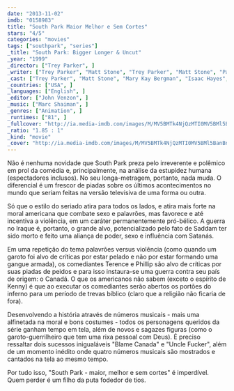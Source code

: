 ```yaml
---
date: "2013-11-02"
imdb: "0158983"
title: "South Park Maior Melhor e Sem Cortes"
stars: "4/5"
categories: "movies"
tags: ["southpark", "series"]
_title: "South Park: Bigger Longer & Uncut"
_year: "1999"
_director: ["Trey Parker", ]
_writer: ["Trey Parker", "Matt Stone", "Trey Parker", "Matt Stone", "Pam Brady", ]
_cast: ["Trey Parker", "Matt Stone", "Mary Kay Bergman", "Isaac Hayes", "Jesse Brant Howell", "Anthony Cross-Thomas", "Franchesca Clifford", "Bruce Howell", "Deb Adair", ]
_countries: ["USA", ]
_languages: ["English", ]
_editor: ["John Venzon", ]
_music: ["Marc Shaiman", ]
_genres: ["Animation", ]
_runtimes: ["81", ]
_fullcover: "http://ia.media-imdb.com/images/M/MV5BMTk4NjQzMTI0MV5BMl5BanBnXkFtZTcwODAxNTIyMQ@@.jpg"
_ratio: "1.85 : 1"
_kind: "movie"
_cover: "http://ia.media-imdb.com/images/M/MV5BMTk4NjQzMTI0MV5BMl5BanBnXkFtZTcwODAxNTIyMQ@@._V1._SX99_SY140_.jpg"
---
```

Não é nenhuma novidade que South Park preza pelo irreverente e polêmico em prol da comédia e, principalmente, na análise da estupidez humana (espectadores inclusos). No seu longa-metragem, portanto, nada muda. O diferencial é um frescor de piadas sobre os últimos acontecimentos no mundo que seriam feitas na versão televisiva de uma forma ou outra.

Só que o estilo do seriado atira para todos os lados, e atira mais forte na moral americana que combate sexo e palavrões, mas favorece e até incentiva a violência, em um caráter permanentemente pró-bélico. A guerra no Iraque é, portanto, o grande alvo, potencializado pelo fato de Saddam ter sido morto e feito uma aliança de poder, sexo e influência com Satanás.

Em uma repetição do tema palavrões versus violência (como quando um garoto foi alvo de críticas por estar pelado e não por estar formando uma gangue armada), os comediantes Terence e Phillip são alvo de críticas por suas piadas de peidos e para isso instaura-se uma guerra contra seu país de origem: o Canadá. O que os americanos não sabem (exceto o espírito de Kenny) é que ao executar os comediantes serão abertos os portões do inferno para um período de trevas bíblico (claro que a religião não ficaria de fora).

Desenvolvendo a história através de números musicais - mais uma alfinetada na moral e bons costumes - todos os personagens queridos da série ganham tempo em tela, além de novos e sagazes figuras (como o garoto-guerrilheiro que tem uma rixa pessoal com Deus). É preciso ressaltar dois sucessos inigualáveis "Blame Canada" e "Uncle Fucker", além de um momento inédito onde quatro números musicais são mostrados e cantados na tela ao mesmo tempo.

Por tudo isso, "South Park - maior, melhor e sem cortes" é imperdível. Quem perder é um filho da puta fodedor de tios.


